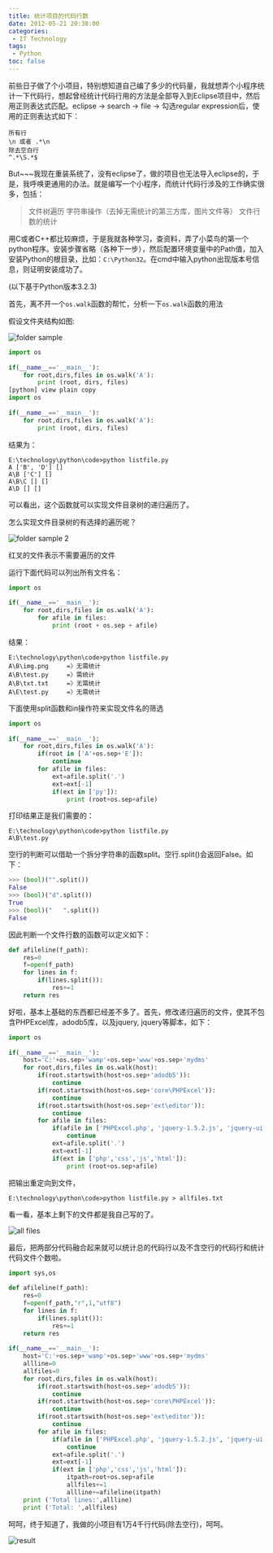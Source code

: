 ```yaml
---
title: 统计项目的代码行数
date: 2012-05-21 20:38:00
categories:
 - IT Technology
tags:
 - Python
toc: false
---
```


前些日子做了个小项目，特别想知道自己编了多少的代码量，我就想弄个小程序统计一下代码行，想起曾经统计代码行用的方法是全部导入到Eclipse项目中，然后用正则表达式匹配。eclipse -> search -> file -> 勾选regular expression后，使用的正则表达式如下：

```
所有行  
\n 或者 .*\n  
除去空白行  
^.*\S.*$  
```

But~~~我现在重装系统了，没有eclipse了，做的项目也无法导入eclipse的，于是，我呼唤更通用的办法。就是编写一个小程序，而统计代码行涉及的工作确实很多，包括：

> 文件树遍历
> 字符串操作（去掉无需统计的第三方库，图片文件等）
> 文件行数的统计

用C或者C++都比较麻烦，于是我就各种学习，查资料，弄了小菜鸟的第一个python程序。安装步骤省略（各种下一步），然后配置环境变量中的Path值，加入安装Python的根目录，比如：`C:\Python32`。在cmd中输入python出现版本号信息，则证明安装成功了。

(以下基于Python版本3.2.3)

首先，离不开一个`os.walk`函数的帮忙，分析一下`os.walk`函数的用法

<!-- more -->

假设文件夹结构如图:

![folder sample](foldersample.png)

```python
import os  
  
if(__name__=='__main__'):  
    for root,dirs,files in os.walk('A'):  
        print (root, dirs, files)  
[python] view plain copy
import os  
  
if(__name__=='__main__'):  
    for root,dirs,files in os.walk('A'):  
        print (root, dirs, files)  
```
结果为：

```
E:\technology\python\code>python listfile.py  
A ['B', 'D'] []  
A\B ['C'] []  
A\B\C [] []  
A\D [] []  
```

可以看出，这个函数就可以实现文件目录树的递归遍历了。

怎么实现文件目录树的有选择的遍历呢？

![folder sample 2](foldersample2.png)

红叉的文件表示不需要遍历的文件

运行下面代码可以列出所有文件名：

```python
import os  
  
if(__name__=='__main__'):  
    for root,dirs,files in os.walk('A'):  
        for afile in files:  
            print (root + os.sep + afile)  
```

结果：

```
E:\technology\python\code>python listfile.py  
A\B\img.png     =〉无需统计  
A\B\test.py     =〉需统计  
A\B\txt.txt     =〉无需统计  
A\E\test.py     =〉无需统计  
```

下面使用split函数和in操作符来实现文件名的筛选

```python
import os  
  
if(__name__=='__main__'):  
    for root,dirs,files in os.walk('A'):  
        if(root in ['A'+os.sep+'E']):  
            continue  
        for afile in files:  
            ext=afile.split('.')  
            ext=ext[-1]  
            if(ext in ['py']):  
                print (root+os.sep+afile)  
```

打印结果正是我们需要的：

```
E:\technology\python\code>python listfile.py  
A\B\test.py  
```

空行的判断可以借助一个拆分字符串的函数split。空行.split()会返回False。如下：

```python
>>> (bool)("".split())  
False  
>>> (bool)("d".split())  
True  
>>> (bool)("   ".split())  
False  
```

因此判断一个文件行数的函数可以定义如下：

```python
def afileline(f_path):  
    res=0  
    f=open(f_path)  
    for lines in f:  
        if(lines.split()):  
            res+=1  
    return res  
```

好啦，基本上基础的东西都已经差不多了。首先，修改递归遍历的文件，使其不包含PHPExcel库，adodb5库，以及jquery, jquery等脚本，如下：

```python
import os  
  
if(__name__=='__main__'):  
    host='C:'+os.sep+'wamp'+os.sep+'www'+os.sep+'mydms'  
    for root,dirs,files in os.walk(host):  
        if(root.startswith(host+os.sep+'adodb5')):  
            continue  
        if(root.startswith(host+os.sep+'core\PHPExcel')):  
            continue  
        if(root.startswith(host+os.sep+'ext\editor')):  
            continue  
        for afile in files:  
            if(afile in ['PHPExcel.php', 'jquery-1.5.2.js', 'jquery-ui.js','jquery-ui.css','timer.js']):  
                continue  
            ext=afile.split('.')  
            ext=ext[-1]  
            if(ext in ['php','css','js','html']):  
                print (root+os.sep+afile)  
```

把输出重定向到文件，

```
E:\technology\python\code>python listfile.py > allfiles.txt  
```
 
看一看，基本上剩下的文件都是我自己写的了。

![all files](allfiles.png)

最后，把两部分代码融合起来就可以统计总的代码行以及不含空行的代码行和统计代码文件个数啦。

```python
import sys,os  
  
def afileline(f_path):  
    res=0  
    f=open(f_path,"r",1,"utf8")  
    for lines in f:  
        if(lines.split()):  
            res+=1  
    return res  
  
if(__name__=='__main__'):  
    host='C:'+os.sep+'wamp'+os.sep+'www'+os.sep+'mydms'  
    allline=0  
    allfiles=0  
    for root,dirs,files in os.walk(host):  
        if(root.startswith(host+os.sep+'adodb5')):  
            continue  
        if(root.startswith(host+os.sep+'core\PHPExcel')):  
            continue  
        if(root.startswith(host+os.sep+'ext\editor')):  
            continue  
        for afile in files:  
            if(afile in ['PHPExcel.php', 'jquery-1.5.2.js', 'jquery-ui.js','jquery-ui.css','timer.js']):  
                continue  
            ext=afile.split('.')  
            ext=ext[-1]  
            if(ext in ['php','css','js','html']):  
                itpath=root+os.sep+afile  
                allfiles+=1  
                allline+=afileline(itpath)  
    print ('Total lines:',allline)  
    print ('Total: ',allfiles)  
```

呵呵，终于知道了，我做的小项目有1万4千行代码(除去空行)，呵呵。

![result](result.png)
